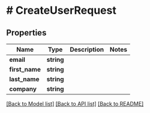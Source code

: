 # # CreateUserRequest

## Properties

Name | Type | Description | Notes
------------ | ------------- | ------------- | -------------
**email** | **string** |  |
**first_name** | **string** |  |
**last_name** | **string** |  |
**company** | **string** |  |

[[Back to Model list]](../../README.md#models) [[Back to API list]](../../README.md#endpoints) [[Back to README]](../../README.md)
